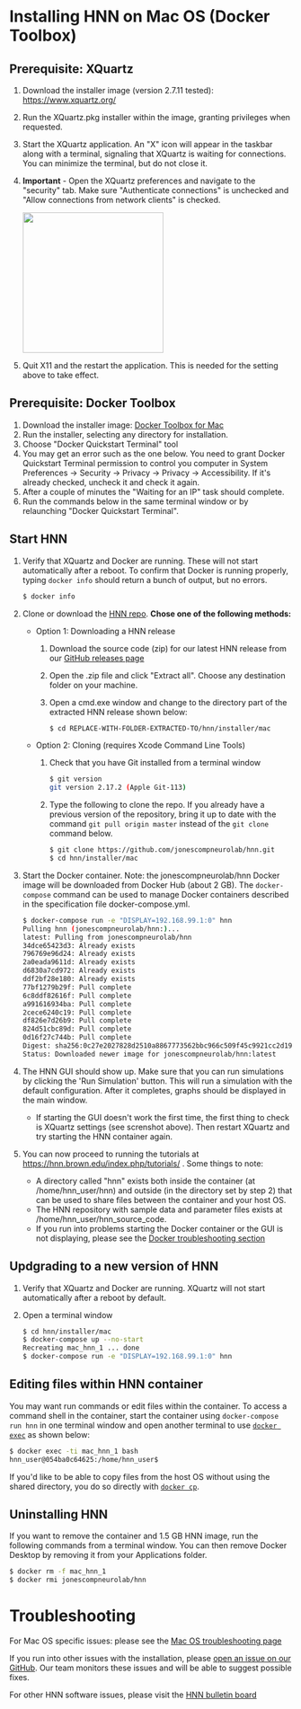 # Installing HNN on Mac OS (Docker Toolbox)

## Prerequisite: XQuartz

1. Download the installer image (version 2.7.11 tested): https://www.xquartz.org/
2. Run the XQuartz.pkg installer within the image, granting privileges when requested.
3. Start the XQuartz application. An "X" icon will appear in the taskbar along with a terminal, signaling that XQuartz is waiting for connections. You can minimize the terminal, but do not close it.
4. **Important** - Open the XQuartz preferences and navigate to the "security" tab. Make sure "Authenticate connections" is unchecked and "Allow connections from network clients" is checked.

   <img src="install_pngs/xquartz_preferences.png" height="250" />
5. Quit X11 and the restart the application. This is needed for the setting above to take effect.

## Prerequisite: Docker Toolbox

1. Download the installer image: [Docker Toolbox for Mac](https://docs.docker.com/toolbox/toolbox_install_mac/)
2. Run the installer, selecting any directory for installation.
3. Choose "Docker Quickstart Terminal" tool
4. You may get an error such as the one below. You need to grant Docker Quickstart Terminal permission to control you computer in System Preferences -> Security -> Privacy -> Privacy -> Accessibility. If it's already checked, uncheck it and check it again.
5. After a couple of minutes the "Waiting for an IP" task should complete.
6. Run the commands below in the same terminal window or by relaunching "Docker Quickstart Terminal".

## Start HNN

1. Verify that XQuartz and Docker are running. These will not start automatically after a reboot. To confirm that Docker is running properly, typing `docker info` should return a bunch of output, but no errors.

    ```bash
    $ docker info
    ```

2. Clone or download the [HNN repo](https://github.com/jonescompneurolab/hnn). **Chose one of the following methods:**
   * Option 1: Downloading a HNN release

     1. Download the source code (zip) for our latest HNN release from our [GitHub releases page](https://github.com/jonescompneurolab/hnn/releases)
     2. Open the .zip file and click "Extract all". Choose any destination folder on your machine.
     3. Open a cmd.exe window and change to the directory part of the extracted HNN release shown below:

        ```bash
        $ cd REPLACE-WITH-FOLDER-EXTRACTED-TO/hnn/installer/mac
        ```

   * Option 2: Cloning (requires Xcode Command Line Tools)

     1. Check that you have Git installed from a terminal window

        ```bash
        $ git version
        git version 2.17.2 (Apple Git-113)
        ```

     2. Type the following to clone the repo. If you already have a previous version of the repository, bring it up to date with the command `git pull origin master` instead of the `git clone` command below.

        ```bash
        $ git clone https://github.com/jonescompneurolab/hnn.git
        $ cd hnn/installer/mac
        ```

3. Start the Docker container. Note: the jonescompneurolab/hnn Docker image will be downloaded from Docker Hub (about 2 GB). The `docker-compose` command can be used to manage Docker containers described in the specification file docker-compose.yml.

    ```bash
    $ docker-compose run -e "DISPLAY=192.168.99.1:0" hnn
    Pulling hnn (jonescompneurolab/hnn:)...
    latest: Pulling from jonescompneurolab/hnn
    34dce65423d3: Already exists
    796769e96d24: Already exists
    2a0eada9611d: Already exists
    d6830a7cd972: Already exists
    ddf2bf28e180: Already exists
    77bf1279b29f: Pull complete
    6c8ddf82616f: Pull complete
    a991616934ba: Pull complete
    2cece6240c19: Pull complete
    df826e7d26b9: Pull complete
    824d51cbc89d: Pull complete
    0d16f27c744b: Pull complete
    Digest: sha256:0c27e2027828d2510a8867773562bbc966c509f45c9921cc2d1973c575d327b3
    Status: Downloaded newer image for jonescompneurolab/hnn:latest
    ```

4. The HNN GUI should show up. Make sure that you can run simulations by clicking the 'Run Simulation' button. This will run a simulation with the default configuration. After it completes, graphs should be displayed in the main window.
    * If starting the GUI doesn't work the first time, the first thing to check is XQuartz settings (see screnshot above). Then restart XQuartz and try starting the HNN container again.
5. You can now proceed to running the tutorials at https://hnn.brown.edu/index.php/tutorials/ . Some things to note:
   * A directory called "hnn" exists both inside the container (at /home/hnn_user/hnn) and outside (in the directory set by step 2) that can be used to share files between the container and your host OS.
   * The HNN repository with sample data and parameter files exists at /home/hnn_user/hnn_source_code.
   * If you run into problems starting the Docker container or the GUI is not displaying, please see the [Docker troubleshooting section](../docker/README.md#Troubleshooting)

## Updgrading to a new version of HNN

1. Verify that XQuartz and Docker are running. XQuartz will not start automatically after a reboot by default.
2. Open a terminal window

    ```bash
    $ cd hnn/installer/mac
    $ docker-compose up --no-start
    Recreating mac_hnn_1 ... done
    $ docker-compose run -e "DISPLAY=192.168.99.1:0" hnn
    ```

## Editing files within HNN container

You may want run commands or edit files within the container. To access a command shell in the container, start the container using `docker-compose run hnn` in one terminal window and open another terminal to use [`docker exec`](https://docs.docker.com/engine/reference/commandline/exec/) as shown below:

```bash
$ docker exec -ti mac_hnn_1 bash
hnn_user@054ba0c64625:/home/hnn_user$
```

If you'd like to be able to copy files from the host OS without using the shared directory, you do so directly with [`docker cp`](https://docs.docker.com/engine/reference/commandline/cp/).

## Uninstalling HNN

If you want to remove the container and 1.5 GB HNN image, run the following commands from a terminal window. You can then remove Docker Desktop by removing it from your Applications folder.

```bash
$ docker rm -f mac_hnn_1
$ docker rmi jonescompneurolab/hnn
```

# Troubleshooting

For Mac OS specific issues: please see the [Mac OS troubleshooting page](troubleshooting.md)

If you run into other issues with the installation, please [open an issue on our GitHub](https://github.com/jonescompneurolab/hnn/issues). Our team monitors these issues and will be able to suggest possible fixes.

For other HNN software issues, please visit the [HNN bulletin board](https://www.neuron.yale.edu/phpBB/viewforum.php?f=46)
